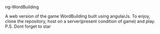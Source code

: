 ng-WordBuilding

A web version of the game WordBuilding
built using angularJs. 
To enjoy, clone the repository, host on a server(present condition of game) and play.
P.S. Dont forget to star
